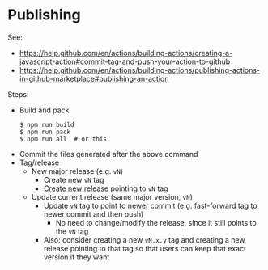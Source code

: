 # Publishing

See:

* https://help.github.com/en/actions/building-actions/creating-a-javascript-action#commit-tag-and-push-your-action-to-github
* https://help.github.com/en/actions/building-actions/publishing-actions-in-github-marketplace#publishing-an-action

Steps:

* Build and pack
    ```shell
    $ npm run build
    $ npm run pack
    $ npm run all  # or this
    ```
* Commit the files generated after the above command
* Tag/release
    * New major release (e.g. `vN`)
        * Create new `vN` tag
        * [Create new release](https://github.com/christophebedard/tag-version-commit/releases) pointing to `vN` tag
    * Update current release (same major version, `vN`)
        * Update `vN` tag to point to newer commit (e.g. fast-forward tag to newer commit and then push)
            * No need to change/modify the release, since it still points to the `vN` tag
        * Also: consider creating a new `vN.x.y` tag and creating a new release pointing to that tag so that users can keep that exact version if they want
